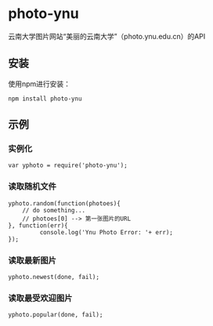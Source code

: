 # photo-ynu
云南大学图片网站“美丽的云南大学”（photo.ynu.edu.cn）的API


## 安装
使用npm进行安装：

`npm install photo-ynu`

## 示例

### 实例化

`var yphoto = require('photo-ynu');`

### 读取随机文件

```
yphoto.random(function(photoes){
    // do something...
    // photoes[0] --> 第一张图片的URL
}, function(err){
         console.log('Ynu Photo Error: '+ err);
});
```

### 读取最新图片

`yphoto.newest(done, fail);`

### 读取最受欢迎图片

`yphoto.popular(done, fail);`